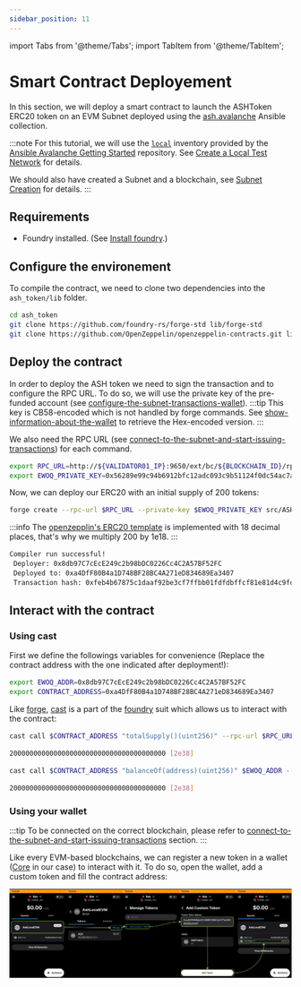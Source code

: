 ```yaml
---
sidebar_position: 11
---
```


import Tabs from '@theme/Tabs';
import TabItem from '@theme/TabItem';

# Smart Contract Deployement

In this section, we will deploy a smart contract to launch the ASHToken ERC20 token on an EVM Subnet deployed using the [ash.avalanche](https://github.com/AshAvalanche/ansible-avalanche-collection) Ansible collection.

:::note
For this tutorial, we will use the [`local`](https://github.com/AshAvalanche/ansible-avalanche-getting-started/tree/main/inventories/local) inventory provided by the [Ansible Avalanche Getting Started](https://github.com/AshAvalanche/ansible-avalanche-getting-started) repository. See [Create a Local Test Network](./local-test-network) for details.

We should also have created a Subnet and a blockchain, see [Subnet Creation](/docs/toolkit/ansible-avalanche-collection/tutorials/subnet-creation) for details.
:::

## Requirements

- Foundry installed. (See [Install foundry](https://book.getfoundry.sh/getting-started/installation).)

## Configure the environement

To compile the contract, we need to clone two dependencies into the `ash_token/lib` folder.

```bash title="Command"
cd ash_token
git clone https://github.com/foundry-rs/forge-std lib/forge-std
git clone https://github.com/OpenZeppelin/openzeppelin-contracts.git lib/openzeppelin-contracts
```

## Deploy the contract

In order to deploy the ASH token we need to sign the transaction and to configure the RPC URL. To do so, we will use the private key of the pre-funded account (see [configure-the-subnet-transactions-wallet](https://ash.center/docs/toolkit/ansible-avalanche-collection/tutorials/subnet-creation#configure-the-subnet-transactions-wallet)).
:::tip
This key is CB58-encoded which is not handled by forge commands. See [show-information-about-the-wallet](https://ash.center/docs/toolkit/ash-cli/tutorials/wallet-funding#show-information-about-the-wallet) to retrieve the Hex-encoded version.
:::

We also need the RPC URL (see [connect-to-the-subnet-and-start-issuing-transactions](https://ash.center/docs/toolkit/ansible-avalanche-collection/tutorials/subnet-creation#connect-to-the-subnet-and-start-issuing-transactions)) for each command.

```bash title="Command"
export RPC_URL=http://${VALIDATOR01_IP}:9650/ext/bc/${BLOCKCHAIN_ID}/rpc
export EWOQ_PRIVATE_KEY=0x56289e99c94b6912bfc12adc093c9b51124f0dc54ac7a766b2bc5ccf558d8027
```

Now, we can deploy our ERC20 with an initial supply of 200 tokens:

```bash title="Command"
forge create --rpc-url $RPC_URL --private-key $EWOQ_PRIVATE_KEY src/ASHToken.sol:ASHToken --constructor-args 200000000000000000000
```
:::info
The [openzepplin's ERC20 template](https://github.com/OpenZeppelin/openzeppelin-contracts/blob/ae1bafcb48fe220257d76bfd93a237db3ebaf3df/contracts/token/ERC20/ERC20.sol#L83) is implemented with 18 decimal places, that's why we multiply 200 by 1e18.
:::

```bash title="Output"
Compiler run successful!
 Deployer: 0x8db97C7cEcE249c2b98bDC0226Cc4C2A57BF52FC
 Deployed to: 0xa4DfF80B4a1D748BF28BC4A271eD834689Ea3407
 Transaction hash: 0xfeb4b67875c1daaf92be3cf7ffbb01fdfdbffcf81e81d4c9fd329397f492af99
```

## Interact with the contract

### Using cast

First we define the followings variables for convenience (Replace the contract address with the one indicated after deployment!):
```bash title="command"
export EWOQ_ADDR=0x8db97C7cEcE249c2b98bDC0226Cc4C2A57BF52FC
export CONTRACT_ADDRESS=0xa4DfF80B4a1D748BF28BC4A271eD834689Ea3407
```

Like [forge](https://book.getfoundry.sh/reference/forge/), [cast](https://book.getfoundry.sh/reference/cast/) is a part of the [foundry](https://github.com/foundry-rs/foundry) suit which allows us to interact with the contract:
```bash title="command"
cast call $CONTRACT_ADDRESS "totalSupply()(uint256)" --rpc-url $RPC_URL
```
```bash title="Output"
200000000000000000000000000000000000000 [2e38]
```
```bash title="command"
cast call $CONTRACT_ADDRESS "balanceOf(address)(uint256)" $EWOQ_ADDR --rpc-url $RPC_URL
```
```bash title="Output"
200000000000000000000000000000000000000 [2e38]
```

### Using your wallet

:::tip
To be connected on the correct blockchain, please refer to  [connect-to-the-subnet-and-start-issuing-transactions](http://localhost:3000/docs/toolkit/ansible-avalanche-collection/tutorials/subnet-creation#connect-to-the-subnet-and-start-issuing-transactions) section.
:::

Like every EVM-based blockchains, we can register a new token in a wallet ([Core](https://core.app/) in our case) to interact with it. To do so, open the wallet, add a custom token and fill the contract address:

![alt text](../../../../static/img/ash-workflow-ASHToken-Wallet.png)